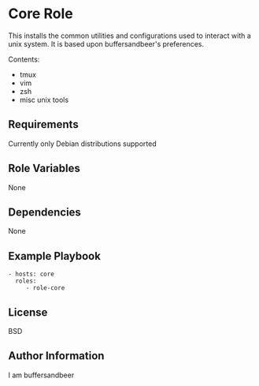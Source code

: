 Core Role
=========

This installs the common utilities and configurations used to interact with a unix system. 
It is based upon buffersandbeer's preferences.

Contents:
- tmux
- vim
- zsh
- misc unix tools

Requirements
------------

Currently only Debian distributions supported

Role Variables
--------------

None

Dependencies
------------

None

Example Playbook
----------------

    - hosts: core
      roles:
         - role-core

License
-------

BSD

Author Information
------------------

I am buffersandbeer
